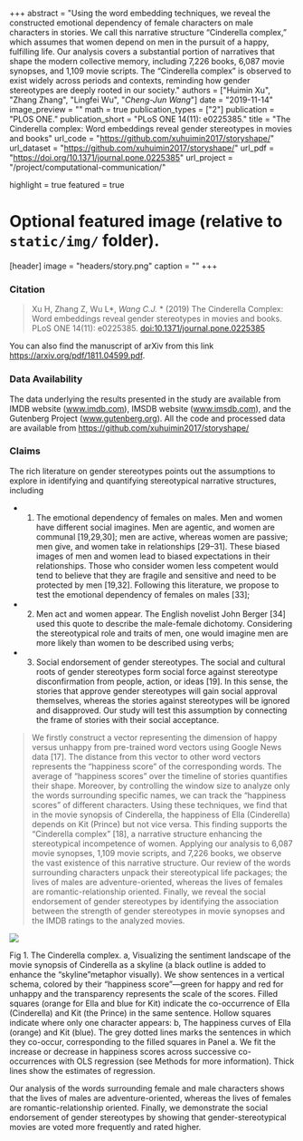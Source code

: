 +++
abstract = "Using the word embedding techniques, we reveal the constructed emotional dependency of female characters on male characters in stories. We call this narrative structure “Cinderella complex,” which assumes that women depend on men in the pursuit of a happy, fulfilling life. Our analysis covers a substantial portion of narratives that shape the modern collective memory, including 7,226 books, 6,087 movie synopses, and 1,109 movie scripts. The “Cinderella complex” is observed to exist widely across periods and contexts, reminding how gender stereotypes are deeply rooted in our society."
authors = ["Huimin Xu", "Zhang Zhang", "Lingfei Wu", "*Cheng-Jun Wang*"]
date = "2019-11-14"
image_preview = ""
math = true
publication_types = ["2"]
publication = "PLOS ONE."
publication_short = "PLoS ONE 14(11): e0225385."
title = "The Cinderella complex: Word embeddings reveal gender stereotypes in movies and books"
url_code = "https://github.com/xuhuimin2017/storyshape/"
url_dataset = "https://github.com/xuhuimin2017/storyshape/"
url_pdf = "https://doi.org/10.1371/journal.pone.0225385"
url_project = "/project/computational-communication/"

highlight = true
featured = true

# Optional featured image (relative to `static/img/` folder).
[header]
image = "headers/story.png"
caption = ""
+++






### Citation

> Xu H, Zhang Z, Wu L*, *Wang C.J.* * (2019) The Cinderella Complex: Word embeddings reveal gender stereotypes in movies and books. PLoS ONE 14(11): e0225385. [doi:10.1371/journal.pone.0225385](https://doi.org/10.1371/journal.pone.0225385)

You can also find the manuscript of arXiv from this link https://arxiv.org/pdf/1811.04599.pdf.

### Data Availability

The data underlying the results presented in the study are available from IMDB website (www.imdb.com), IMSDB website (www.imsdb.com), and the Gutenberg Project (www.gutenberg.org). All the code and processed data are available from https://github.com/xuhuimin2017/storyshape/

### Claims

The rich literature on gender stereotypes points out the assumptions to explore in identifying and quantifying stereotypical narrative structures, including

- 1) The emotional dependency of females on males. Men and women have different social imagines. Men are agentic, and women are communal [19,29,30]; men are active, whereas women are passive; men give, and women take in relationships [29–31]. These biased images of men and women lead to biased expectations in their relationships. Those who consider women less competent would tend to believe that they are fragile and sensitive and need to be protected by men [19,32]. Following this literature, we propose to test the emotional dependency of females on males [33];
- 2) Men act and women appear. The English novelist John Berger [34] used this quote to describe the male-female dichotomy. Considering the stereotypical role and traits of men, one would imagine men are more likely than women to be described using verbs;
- 3) Social endorsement of gender stereotypes. The social and cultural roots of gender stereotypes form social force against stereotype disconfirmation from people, action, or ideas [19]. In this sense, the stories that approve gender stereotypes will gain social approval themselves, whereas the stories against stereotypes will be ignored and disapproved. Our study will test this assumption by connecting the frame of stories with their social acceptance.

> We firstly construct a vector representing the dimension of happy versus unhappy from pre-trained word vectors using Google News data [17]. The distance from this vector to other word vectors represents the “happiness score” of the corresponding words. The average of “happiness scores” over the timeline of stories quantifies their shape. Moreover, by controlling the window size to analyze only the words surrounding specific names, we can track the “happiness scores” of different characters. Using these techniques, we find that in the movie synopsis of Cinderella, the happiness of Ella (Cinderella) depends on Kit (Prince) but not vice versa. This finding supports the “Cinderella complex” [18], a narrative structure enhancing the stereotypical incompetence of women. Applying our analysis to 6,087 movie synopses, 1,109 movie scripts, and 7,226 books, we observe the vast existence of this narrative structure. Our review of the words surrounding characters unpack their stereotypical life packages; the lives of males are adventure-oriented, whereas the lives of females are romantic-relationship oriented. Finally, we reveal the social endorsement of gender stereotypes by identifying the association between the strength of gender stereotypes in movie synopses and the IMDB ratings to the analyzed movies.

![](/img/2019/journal.pone.0225385.g001.PNG)

Fig 1. The Cinderella complex. a, Visualizing the sentiment landscape of the movie synopsis of Cinderella as a skyline (a black outline is added to enhance the “skyline”metaphor visually). We show sentences in a vertical schema, colored by their “happiness score”—green for happy and red for unhappy and the transparency represents the scale of the scores. Filled squares (orange for Ella and blue for Kit) indicate the co-occurrence of Ella (Cinderella) and Kit (the Prince) in the same sentence. Hollow squares indicate where only one character appears: b, The happiness curves of Ella (orange) and Kit (blue). The grey dotted lines marks the sentences in which they co-occur, corresponding to the filled squares in Panel a. We fit the increase or decrease in happiness scores across successive co-occurrences with OLS regression (see Methods for more information). Thick lines show the estimates of regression.

Our analysis of the words surrounding female and male characters shows that the lives of males are adventure-oriented, whereas the lives of females are romantic-relationship oriented. Finally, we demonstrate the social endorsement of gender stereotypes by showing that gender-stereotypical movies are voted more frequently and rated higher.
